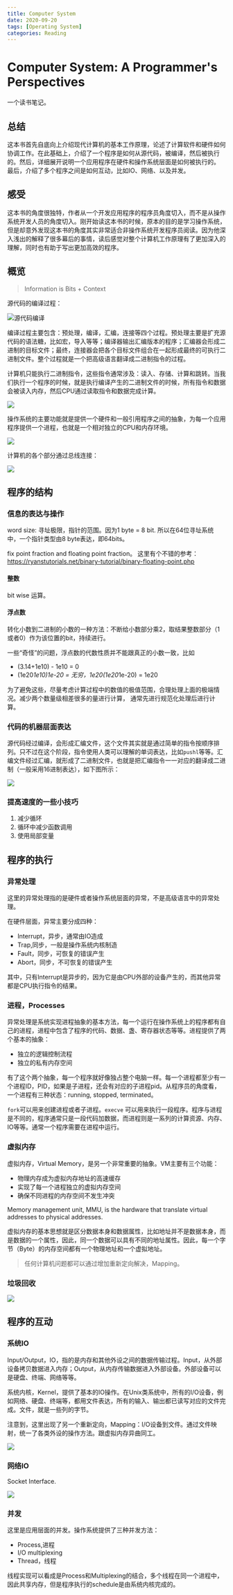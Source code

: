 ```yaml
---
title: Computer System
date: 2020-09-20
tags: [Operating System]
categories: Reading
---
```


# Computer System: A Programmer's Perspectives

一个读书笔记。

## 总结

这本书首先自底向上介绍现代计算机的基本工作原理，论述了计算软件和硬件如何协调工作。在此基础上，介绍了一个程序是如何从源代码，被编译，然后被执行的。然后，详细展开说明一个应用程序在硬件和操作系统层面是如何被执行的。 最后，介绍了多个程序之间是如何互动，比如IO、网络、以及并发。

## 感受

这本书的角度很独特，作者从一个开发应用程序的程序员角度切入，而不是从操作系统开发人员的角度切入。刚开始读这本书的时候，原本的目的是学习操作系统，但是却意外发现这本书的角度其实非常适合非操作系统开发程序员阅读。因为他深入浅出的解释了很多幕后的事情，读后感觉对整个计算机工作原理有了更加深入的理解，同时也有助于写出更加高效的程序。

## 概览

> Information is Bits + Context

源代码的编译过程：

![源代码编译](https://i.imgur.com/RBffpof.png)

编译过程主要包含：预处理，编译，汇编，连接等四个过程。预处理主要是扩充源代码的语法糖，比如宏，导入等等；编译器输出汇编版本的程序；汇编器会形成二进制的目标文件；最终，连接器会把各个目标文件组合在一起形成最终的可执行二进制文件。整个过程就是一个把高级语言翻译成二进制指令的过程。

计算机只能执行二进制指令，这些指令通常涉及：读入、存储、计算和跳转。当我们执行一个程序的时候，就是执行编译产生的二进制文件的时候，所有指令和数据会被读入内存，然后CPU通过读取指令和数据完成计算。

![](https://i.imgur.com/ggjMHJJ.png)

操作系统的主要功能就是提供一个硬件和一般引用程序之间的抽象，为每一个应用程序提供一个进程，也就是一个相对独立的CPU和内存环境。

![](https://i.imgur.com/79exfiM.png)

计算机的各个部分通过总线连接：

![](https://i.imgur.com/b9gUgiO.png)

## 程序的结构

### 信息的表达与操作
 
word size: 寻址极限，指针的范围。因为1 byte = 8 bit. 所以在64位寻址系统中，一个指针类型由8 byte表达，即64bits。

fix point fraction and floating point fraction。 这里有个不错的参考：
https://ryanstutorials.net/binary-tutorial/binary-floating-point.php

#### 整数

bit wise 运算。

#### 浮点数
转化小数到二进制的小数的一种方法：不断给小数部分乘2，取结果整数部分（1或者0）作为该位置的bit，持续进行。

一些“奇怪”的问题，浮点数的代数性质并不能跟真正的小数一致，比如

- (3.14+1e10) - 1e10 = 0
- (1e20*1e10)*1e-20 = 无穷，1e20*(1e20*1e-20) = 1e20

为了避免这些，尽量考虑计算过程中的数值的极值范围，合理处理上面的极端情况。减少两个数量级相差很多的量进行计算， 通常先进行规范化处理后进行计算。

### 代码的机器层面表达

源代码经过编译，会形成汇编文件，这个文件其实就是通过简单的指令按顺序排列。只不过在这个阶段，指令使用人类可以理解的单词表达，比如`pushl`等等。汇编文件经过汇编，就形成了二进制文件，也就是把汇编指令一一对应的翻译成二进制（一般采用16进制表达），如下图所示：

![](https://i.imgur.com/LkwkUrY.png)


### 提高速度的一些小技巧

1. 减少循环
2. 循环中减少函数调用
3. 使用局部变量

## 程序的执行

### 异常处理

这里的异常处理指的是硬件或者操作系统层面的异常，不是高级语言中的异常处理。

在硬件层面，异常主要分成四种：
- Interrupt，异步，通常由IO造成
- Trap,同步，一般是操作系统内核制造
- Fault，同步，可恢复的错误产生
- Abort，同步，不可恢复的错误产生

其中，只有Interrupt是异步的，因为它是由CPU外部的设备产生的，而其他异常都是CPU执行指令的结果。

### 进程，Processes

异常处理是系统实现进程抽象的基本方法，每一个运行在操作系统上的程序都有自己的进程，进程中包含了程序的代码、数据、盏、寄存器状态等等。进程提供了两个基本的抽象：
- 独立的逻辑控制流程
- 独立的私有内存空间

有了这个两个抽象，每一个程序就好像独占整个电脑一样。每一个进程都至少有一个进程ID，PID，如果是子进程，还会有对应的子进程pid。从程序员的角度看，一个进程有三种状态：running, stopped, terminated。

`fork`可以用来创建进程或者子进程。`execve` 可以用来执行一段程序。程序与进程是不同的，程序通常只是一段代码加数据，而进程则是一系列的计算资源、内存、IO等等。通常一个程序需要在进程中运行。

### 虚拟内存

虚拟内存，Virtual Memory，是另一个非常重要的抽象。VM主要有三个功能：
- 物理内存成为虚拟内存地址的高速缓存
- 实现了每一个进程独立的虚拟内存空间
- 确保不同进程的内存空间不发生冲突

Memory management unit, MMU, is the hardware that translate virtual addresses to physical addresses. 

虚拟内存的基本思想就是区分数据本身和数据属性，比如地址并不是数据本身，而是数据的一个属性，因此，同一个数据可以具有不同的地址属性。因此，每一个字节（Byte）的内存空间都有一个物理地址和一个虚拟地址。

> 任何计算机问题都可以通过增加重新定向解决，Mapping。

### 垃圾回收

![](https://i.imgur.com/PPKEmBj.png)


## 程序的互动

### 系统IO

Input/Output，IO，指的是内存和其他外设之间的数据传输过程。Input，从外部设备拷贝数据进入内存；Output，从内存传输数据进入外部设备。外部设备可以是硬盘、终端、网络等等。

系统内核，Kernel，提供了基本的IO操作。在Unix类系统中，所有的I/O设备，例如网络、硬盘、终端等，都用文件表达，所有的输入、输出都已读写对应的文件完成。文件，就是一些列的字节。

注意到，这里出现了另一个重新定向，Mapping：I/O设备到文件。通过文件映射，统一了各类外设的操作方法。跟虚拟内存异曲同工。

![](https://i.imgur.com/vPBnwkw.png)


### 网络IO

Socket Interface.

![](https://i.imgur.com/QcA0tVp.png)


### 并发

这里是应用层面的并发。操作系统提供了三种并发方法：
- Process,进程
- I/O multiplexing
- Thread，线程

线程实现可以看成是Process和Multiplexing的结合，多个线程在同一个进程中，因此共享内存，但是程序执行的schedule是由系统内核完成的。

